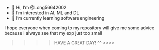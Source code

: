 - 👋 Hi, I’m @Long56642002
- 👀 I’m interested in AI, ML and DL
- 🌱 I’m currently learning software engineering

I hope everyone when coming to my repository will give me some advice because I always see that my exp just too small
>>>> HAVE A GREAT DAY! ^^ <<<<
